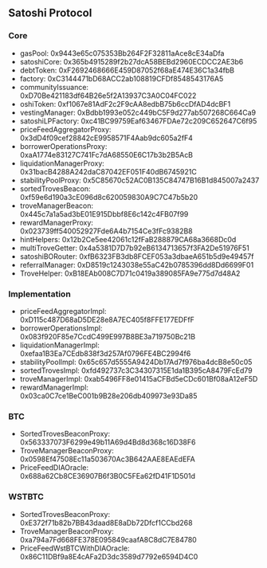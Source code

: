 ## Satoshi Protocol

### Core
- gasPool: 0x9443e65c075353Bb264F2F32811aAce8cE34aDfa
- satoshiCore: 0x365b4915289f2b27dcA58BEBd2960ECDCC2AE3b6
- debtToken: 0xF2692468666E459D87052f68aE474E36C1a34fbB
- factory: 0xC3144471bD68ACC2ab108819CFDf8548543176A5
- communityIssuance: 0xD70Be421183df64B26e5f2A13937C3A0C04FC022
- oshiToken: 0xf1067e81AdF2c2F9cAA8edbB75b6ccDfAD4dcBF1
- vestingManager: 0xBdbb1993e052c449bC5F9d277ab507268C664Ca9
- satoshiLPFactory: 0xc41BC99759Eaf63467FDAe72c209C652647C6f95
- priceFeedAggregatorProxy: 0x3dD4f09cef28842cE9958571F4Aab9dc605a2fF4
- borrowerOperationsProxy: 0xaA1774e83127C741Fc7dA68550E6C17b3b2B5AcB
- liquidationManagerProxy: 0x31bacB4288A242daC87042EF051F40dB6745921C
- stabilityPoolProxy: 0x5C85670c52AC0B135C84747B16B1d845007a2437
- sortedTrovesBeacon: 0xf59e6d190a3cE096d8c620059830A9C7C47b5b20
- troveManagerBeacon: 0x445c7a1a5ad3bE01E915Dbbf8E6c142c4FB07f99
- rewardManagerProxy: 0x023739ff540052927Fde6A4b7154Ce3fFc9382B8
- hintHelpers: 0x12b2Ce5ee42061c12fFaB288879CA68a3668Dc0d
- multiTroveGetter: 0x4a5381D7D7b92eB6134713657f3FA2De51976F51
- satoshiBORouter: 0xfB6323FB3db8FCEF053a3dbaeA651b5d9e49457f
- referralManager: 0xD8519c1243038e55aC42b0785396dd8Dd6699F01
- TroveHelper:  0xB18EAb008C7D71c0419a389085FA9e775d7d48A2

### Implementation
- priceFeedAggregatorImpl: 0xD115c487D68aD5DE28e8A7EC405f8FFE177EDFfF
- borrowerOperationsImpl: 0x083f920F85e7CcdC499E997B8BE3a719750Bc21B
- liquidationManagerImpl: 0xefaa1B3Ea7CEdb838f3d257Af0796FE4BC2994f6
- stabilityPoolImpl: 0x65c657d5555A9424Db17Ad7f976ba4dcB8e50c05
- sortedTrovesImpl: 0xfd492737c3C34307315E1da1B395cA8479FcEd79
- troveManagerImpl: 0xab5496FF8e01415aCFBd5eCDc601Bf08aA12eF5D
- rewardManagerImpl: 0x03ca0C7ce1BeC001b9B28e206db409973e93Da85

### BTC
- SortedTrovesBeaconProxy: 0x563337073F6299e49b11A69d4Bd8d368c16D38F6
- TroveManagerBeaconProxy: 0x0598Ef47508Ec11a503670Ac3B642AAE8EAEdEFA
- PriceFeedDIAOracle: 0x688a62Cb8CE36907B6f3B0C5FEa62fD41F1D501d

### WSTBTC 
- SortedTrovesBeaconProxy: 0xE372f71b82b7BB43daad8E8aDb72Dfcf1CCbd268
- TroveManagerBeaconProxy: 0xa794a7Fd668FE378E095849caafA8C8dC7E84780
- PriceFeedWstBTCWithDIAOracle: 0x86C11DBf9a8E4cAFa2D3dc3589d7792e6594D4C0